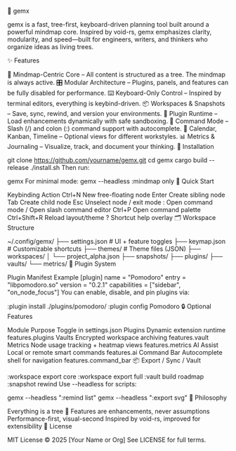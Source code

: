 🧠 gemx

gemx is a fast, tree-first, keyboard-driven planning tool built around a powerful mindmap core. Inspired by void-rs, gemx emphasizes clarity, modularity, and speed—built for engineers, writers, and thinkers who organize ideas as living trees.

✨ Features

🌳 Mindmap-Centric Core – All content is structured as a tree. The mindmap is always active.
🎛 Modular Architecture – Plugins, panels, and features can be fully disabled for performance.
⌨️ Keyboard-Only Control – Inspired by terminal editors, everything is keybind-driven.
📦 Workspaces & Snapshots – Save, sync, rewind, and version your environments.
🧩 Plugin Runtime – Load enhancements dynamically with safe sandboxing.
🔁 Command Mode – Slash (/) and colon (:) command support with autocomplete.
📅 Calendar, Kanban, Timeline – Optional views for different workstyles.
📊 Metrics & Journaling – Visualize, track, and document your thinking.
🧰 Installation

git clone https://github.com/yourname/gemx.git
cd gemx
cargo build --release
./install.sh
Then run:

gemx
For minimal mode:
gemx --headless :mindmap only
🚀 Quick Start

Keybinding	Action
Ctrl+N	New free-floating node
Enter	Create sibling node
Tab	Create child node
Esc	Unselect node / exit mode
:	Open command mode
/	Open slash command editor
Ctrl+P	Open command palette
Ctrl+Shift+R	Reload layout/theme
?	Shortcut help overlay
🗂 Workspace Structure

~/.config/gemx/
├── settings.json       # UI + feature toggles
├── keymap.json         # Customizable shortcuts
├── themes/             # Theme files (JSON)
├── workspaces/
│   └── project_alpha.json
├── snapshots/
├── plugins/
├── vaults/
└── metrics/
🔌 Plugin System

Plugin Manifest Example
[plugin]
name = "Pomodoro"
entry = "libpomodoro.so"
version = "0.2.1"
capabilities = ["sidebar", "on_node_focus"]
You can enable, disable, and pin plugins via:

:plugin install ./plugins/pomodoro/
:plugin config Pomodoro
🔒 Optional Features

Module	Purpose	Toggle in settings.json
Plugins	Dynamic extension runtime	features.plugins
Vaults	Encrypted workspace archiving	features.vault
Metrics	Node usage tracking + heatmap views	features.metrics
AI Assist	Local or remote smart commands	features.ai
Command Bar	Autocomplete shell for navigation	features.command_bar
📦 Export / Sync / Vault

:workspace export core
:workspace export full
:vault build roadmap
:snapshot rewind <id>
Use --headless for scripts:

gemx --headless ":remind list"
gemx --headless ":export svg"
📜 Philosophy

Everything is a tree 🌲
Features are enhancements, never assumptions
Performance-first, visual-second
Inspired by void-rs, improved for extensibility
📄 License

MIT License © 2025 [Your Name or Org]
See LICENSE for full terms.

